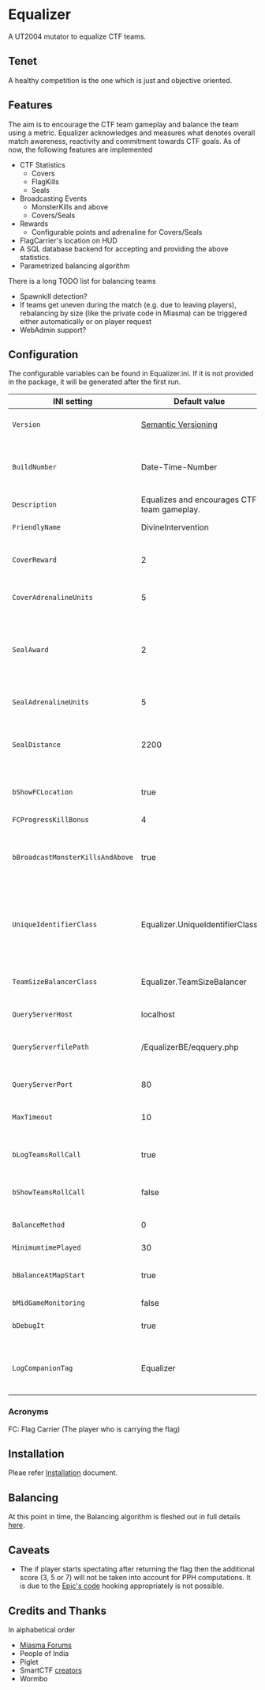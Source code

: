 # Equalizer
A UT2004 mutator to equalize CTF teams.

## Tenet
A healthy competition is the one which is just and objective oriented.

## Features
The aim is to encourage the CTF team gameplay and balance the team using a metric. Equalizer acknowledges and measures what denotes overall match awareness, reactivity and commitment towards CTF goals. As of now, the following features are implemented

- CTF Statistics
  - Covers
  - FlagKills
  - Seals
- Broadcasting Events
  - MonsterKills and above
  - Covers/Seals
- Rewards
  - Configurable points and adrenaline for Covers/Seals
- FlagCarrier's location on HUD
- A SQL database backend for accepting and providing the above statistics.
- Parametrized balancing algorithm

There is a long TODO list for balancing teams
- Spawnkill detection?
- If teams get uneven during the match (e.g. due to leaving players), rebalancing by size (like the private code in Miasma) can be triggered either automatically or on player request
- WebAdmin support?

## Configuration
The configurable variables can be found in Equalizer.ini. If it is not provided in the package, it will be generated after the first run.

INI setting | Default value | Description
------------|---------------|-------------
`Version` | [Semantic Versioning](https://semver.org) | Version string for internal/external interfacing.
`BuildNumber` | Date-Time-Number | Integer for avoiding file mismatches on heavy experimenting.
`Description` | Equalizes and encourages CTF team gameplay. | The essence of the Mutator.
`FriendlyName` | DivineIntervention | Name displayed in-game.
`CoverReward` | 2 | Reward to be given on providing a successful cover.
`CoverAdrenalineUnits` | 5 | Adrenaline given on successful cover.
`SealAward` | 2 | When your flag is at home (untouched) and you cover your FC within certain distance from your flag.
`SealAdrenalineUnits` | 5 | Adrenaline given on successful Seal.
`SealDistance` | 2200 | The radius of the imaginary bubble around the flag for evaluating Seals.
`bShowFCLocation` | true | If set to true, your FC location will be shown in your HUD.
`FCProgressKillBonus` | 4 | ???
`bBroadcastMonsterKillsAndAbove` | true | If you want to have global broadcast for achieveing MonsterKill or above.
`UniqueIdentifierClass` | Equalizer.UniqueIdentifierClass | The \<PackageName\>.\<ClassName\> for the serverside class. See [UniqueIdentifier](https://github.com/ravimohan1991/Equalizer/blob/main/UniqueIdentifier.md) for more details.
`TeamSizeBalancerClass` | Equalizer.TeamSizeBalancer | The interface for external balancer code (courtsey Piglet(UK)).
`QueryServerHost` | localhost | The hostname string.
`QueryServerfilePath` | /EqualizerBE/eqquery.php | The relative path string of the BackEnd PHP scripts.
`QueryServerPort` | 80 | The port leveraged for queries.
`MaxTimeout`| 10 | The time in seconds afte which to retry.
`bLogTeamsRollCall` | true | Logging the team players. For debugging purposes.
`bShowTeamsRollCall`| false | Showing the team players in game console?
`BalanceMethod` | 0 | The order determination parameter.
`MinimumtimePlayed` | 30 | ???
`bBalanceAtMapStart` | true | Should Equalizer balance teams at the start of the map?
`bMidGameMonitoring`| false | ?
`bDebugIt` | true | Various logging for debugging purposes.
`LogCompanionTag` | Equalizer | The string with which the logs generated by Equalizer are to be tagged.

  ### Acronyms
  FC: Flag Carrier (The player who is carrying the flag)

## Installation
Pleae refer [Installation](https://github.com/ravimohan1991/Equalizer/blob/miasmactivity/Installation.md) document.

## Balancing 
At this point in time, the Balancing algorithm is fleshed out in full details [here](https://github.com/ravimohan1991/Equalizer/blob/main/BalancingAlgorithm.md).

## Caveats
- The if player starts spectating after returning the flag then the additional score (3, 5 or 7) will not be taken into account for PPH computations. It is due to the [Epic's code](http://wormbo.de/uncodex/ut2004/Source_unrealgame/ctfgame.html#192) hooking appropriately is not possible.

## Credits and Thanks
In alphabetical order
- [Miasma Forums](https://miasma.rocks)
- People of India
- Piglet
- SmartCTF [creators](http://wiki.unrealadmin.org/SmartCTF)
- Wormbo 
